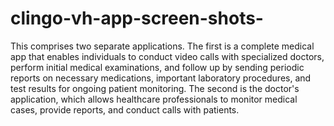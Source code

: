 # clingo-vh-app-screen-shots-
This comprises two separate applications. The first is a
complete medical app that enables individuals to conduct video
calls with specialized doctors, perform initial medical
examinations, and follow up by sending periodic reports on
necessary medications, important laboratory procedures, and test
results for ongoing patient monitoring. The second is the doctor's
application, which allows healthcare professionals to monitor
medical cases, provide reports, and conduct calls with patients.
